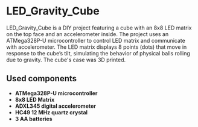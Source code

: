 # LED_Gravity_Cube
LED_Gravity_Cube is a DIY project featuring a cube with an 8x8 LED matrix on the top face and an accelerometer inside. The project uses an ATMega328P-U microcontroller to control LED matrix and communicate with accelerometer. The LED matrix displays 8 points (dots) that move in response to the cube’s tilt, simulating the behavior of physical balls rolling due to gravity. The cube's case was 3D printed.

## Used components

- **ATMega328P-U microcontroller**
- **8x8 LED Matrix**
- **ADXL345 digital accelerometer**
- **HC49 12 MHz quartz crystal**
- **3 AA batteries**
